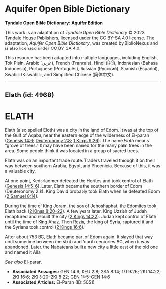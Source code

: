 # Aquifer Open Bible Dictionary

**Tyndale Open Bible Dictionary: Aquifer Edition**

This work is an adaptation of *Tyndale Open Bible Dictionary* © 2023 Tyndale House Publishers, licensed under the CC BY\-SA 4\.0 license. The adaptation, *Aquifer Open Bible Dictionary*, was created by BiblioNexus and is also licensed under CC BY\-SA 4\.0\.

This resource has been adapted into multiple languages, including English, Tok Pisin, Arabic (عربي), French (Français), Hindi (हिंदी), Indonesian (Bahasa Indonesia), Portuguese (Português), Russian (Русский), Spanish (Español), Swahili (Kiswahili), and Simplified Chinese (简体中文).



--------------------------------

## Elath (id: 4968)

ELATH
=====

Elath (also spelled Eloth) was a city in the land of Edom. It was at the top of the Gulf of Aqaba, near the eastern edge of the wilderness of El\-paran ([Genesis 14:6](https://ref.ly/Gen14:6); [Deuteronomy 2:8](https://ref.ly/Deut2:8); [1 Kings 9:26](https://ref.ly/1Kgs9:26)). The name *Elath* means “grove of trees.” It may have been named for the many palm trees in the area. Some people think it was located in a group of sacred trees.

Elath was on an important trade route. Traders traveled through it on their way between southern Arabia, Egypt, and Phoenicia. Because of this, it was a valuable city.

At one point, Kedorlaomer defeated the Horites and took control of Elath ([Genesis 14:5–6](https://ref.ly/Gen14:5-Gen14:6)). Later, Elath became the southern border of Edom ([Deuteronomy 2:8](https://ref.ly/Deut2:8)). King David probably took Elath when he defeated Edom ([2 Samuel 8:14](https://ref.ly/2Sam8:14)). 

During the time of King Joram, the son of Jehoshaphat, the Edomites took Elath back ([2 Kings 8:20–22](https://ref.ly/2Kgs8:20-2Kgs8:22)). A few years later, King Uzziah of Judah recaptured and rebuilt the city ([2 Kings 14:22](https://ref.ly/2Kgs14:22)). Judah kept control of Elath until the time of King Ahaz. Then Rezin, the king of Syria, captured it and the Syrians took control ([2 Kings 16:6](https://ref.ly/2Kgs16:6)). 

After about 753 BC, Elath became part of Edom again. It stayed that way until sometime between the sixth and fourth centuries BC, when it was abandoned. Later, the Nabateans built a new city a little east of the old one and named it Aila.

*See also* El\-paran.

* **Associated Passages:** GEN 14:6; DEU 2:8; 2SA 8:14; 1KI 9:26; 2KI 14:22; 2KI 16:6; 2KI 8:20–2KI 8:22; GEN 14:5–GEN 14:6
* **Associated Articles:** El-Paran (ID: 5051)


